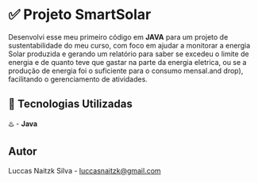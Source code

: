 # ✅ Projeto SmartSolar

Desenvolvi esse meu primeiro código em **JAVA** para um projeto de sustentabilidade do meu curso, com foco em ajudar a monitorar a energia Solar produzida e gerando um relatório para saber se excedeu o limite de energia e de quanto teve que gastar na parte da energia eletrica, ou se a produção de energia foi o suficiente para o consumo mensal.and drop), facilitando o gerenciamento de atividades.

## 🚀 Tecnologias Utilizadas

♨️ - **Java** 

## Autor

Luccas Naitzk Silva - luccasnaitzk@gmail.com

